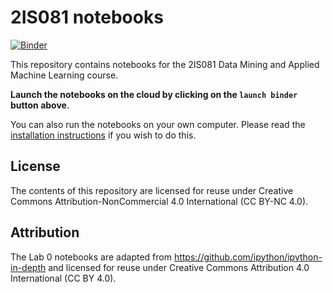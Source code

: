 # 2IS081 notebooks

[![Binder](https://mybinder.org/badge.svg)](https://mybinder.org/v2/gh/UppsalaIM/2IS081/main)

This repository contains notebooks for the 2IS081 Data Mining and Applied Machine Learning course.

**Launch the notebooks on the cloud by clicking on the `launch binder` button above**.

You can also run the notebooks on your own computer. Please read the [installation instructions](INSTALL.md) if you wish to do this.

## License

The contents of this repository are licensed for reuse under Creative Commons Attribution-NonCommercial 4.0 International (CC BY-NC 4.0).

## Attribution

The Lab 0 notebooks are adapted from https://github.com/ipython/ipython-in-depth and licensed for reuse under Creative Commons Attribution 4.0 International (CC BY 4.0).
